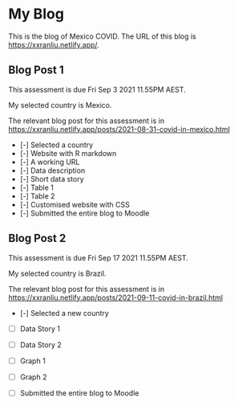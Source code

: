 # My Blog


This is the blog of Mexico COVID.
The URL of this blog is https://xxranliu.netlify.app/.

## Blog Post 1

This assessment is due Fri Sep 3 2021 11.55PM AEST.

My selected country is Mexico.

The relevant blog post for this assessment is in https://xxranliu.netlify.app/posts/2021-08-31-covid-in-mexico.html

- [-] Selected a country
- [-] Website with R markdown 
- [-] A working URL
- [-] Data description
- [-] Short data story
- [-] Table 1
- [-] Table 2
- [-] Customised website with CSS
- [-] Submitted the entire blog to Moodle

## Blog Post 2

This assessment is due Fri Sep 17 2021 11.55PM AEST.

My selected country is Brazil.

The relevant blog post for this assessment is in https://xxranliu.netlify.app/posts/2021-09-11-covid-in-brazil.html

- [-] Selected a new country
- [ ] Data Story 1
- [ ] Data Story 2
- [ ] Graph 1
- [ ] Graph 2
- [ ] Submitted the entire blog to Moodle

